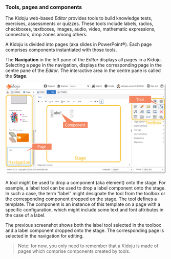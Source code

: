 ### Tools, pages and components

The Kidoju web-based _Editor_ provides tools to build knowledge tests, exercises, assessments or quizzes. These tools include labels, radios, checkboxes, textboxes, images, audio, video, mathematic expressions, connectors, drop zones among others.

A Kidoju is divided into pages \(aka slides in PowerPoint®\). Each page comprises components instantiated with those tools.

The **Navigation** in the left pane of the _Editor_ displays all pages in a Kidoju. Selecting a page in the navigation, displays the corresponding page in the centre pane of the _Editor_. The interactive area in the centre pane is called the **Stage**.

![](/assets/Web_Concepts_Tools_Pages_And_Components_01.png)

A tool might be used to drop a component \(aka element\) onto the stage. For example, a label tool can be used to drop a label component onto the stage. In such a case, the term “label” might designate the tool from the toolbox or the corresponding component dropped on the stage. The tool defines a template. The component is an instance of this template on a page with a specific configuration, which might include some text and font attributes in the case of a label.

The previous screenshot shows both the label tool selected in the toolbox and a label component dropped onto the stage. The corresponding page is selected in the navigation for editing.

> Note: for now, you only need to remember that a Kidoju is made of pages which comprise components created by tools.



